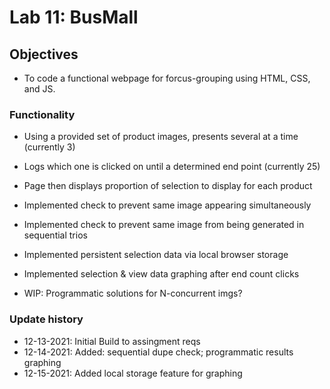 # Lab 11: BusMall

## Objectives

* To code a functional webpage for forcus-grouping using HTML, CSS, and JS.

### Functionality

* Using a provided set of product images, presents several at a time (currently 3)

* Logs which one is clicked on until a determined end point (currently 25)

* Page then displays proportion of selection to display for each product

* Implemented check to prevent same image appearing simultaneously

* Implemented check to prevent same image from being generated in sequential trios

* Implemented persistent selection data via local browser storage

* Implemented selection & view data graphing after end count clicks

* WIP: Programmatic solutions for N-concurrent imgs?

### Update history

* 12-13-2021: Initial Build to assingment reqs
* 12-14-2021: Added: sequential dupe check; programmatic results graphing
* 12-15-2021: Added local storage feature for graphing
